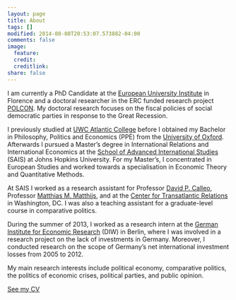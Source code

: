 ```yaml
---
layout: page
title: About
tags: []
modified: 2014-08-08T20:53:07.573882-04:00
comments: false
image:
  feature:
  credit:
  creditlink: 
share: false
---
```


I am currently a PhD Candidate at the [European University Institute](http://www.eui.eu/Home.aspx) in Florence and a doctoral researcher in the ERC funded research project  [POLCON](http://www.eui.eu/Projects/POLCON/Home.aspx). My doctoral research focuses on the fiscal policies of social democratic parties in response to the Great Recession.

I previously studied at [UWC Atlantic College](http://www.atlanticcollege.org/) before I obtained my Bachelor in Philosophy, Politics and Economics (PPE) from the [University of Oxford](http://www.ox.ac.uk/). Afterwards I pursued a Master’s degree in International Relations and International Economics at the [School of Advanced International Studies](https://www.sais-jhu.edu/) (SAIS) at Johns Hopkins University. For my Master’s, I concentrated in European Studies and worked towards a specialisation in Economic Theory and Quantitative Methods. 

At SAIS I worked as a research assistant for Professor [David P. Calleo](https://www.sais-jhu.edu/david-calleo), Professor [Matthias M. Matthijs](https://www.sais-jhu.edu/matthias-matthijs), and at the [Center for Transatlantic Relations](http://www.transatlanticrelations.org/) in Washington, DC. I was also a teaching assistant for a graduate-level course in comparative politics.

During the summer of 2013, I worked as a research intern at the [German Institute for Economic Research](https://www.diw.de/en) (DIW) in Berlin, where I was involved in a research project on the lack of investments in Germany. Moreover, I conducted research on the scope of Germany’s net international investment losses from 2005 to 2012. 

My main research interests include political economy, comparative politics, the politics of economic crises, political parties, and public opinion.

<a markdown="0" href="{{ site.url }}/documents/Bremer_CV_03_2018.pdf" class="btn">See my CV</a>